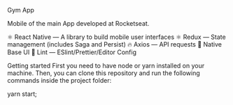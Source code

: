 Gym App

Mobile of the main App developed at Rocketseat.


⚛ React Native — A library to build mobile user interfaces
⚛ Redux — State management (includes Saga and Persist)
🔥 Axios — API requests
💅 Native Base UI
💖 Lint — ESlint/Prettier/Editor Config

Getting started
First you need to have node or yarn installed on your machine. Then, you can clone this repository and run the following commands inside the project folder:

yarn start;
